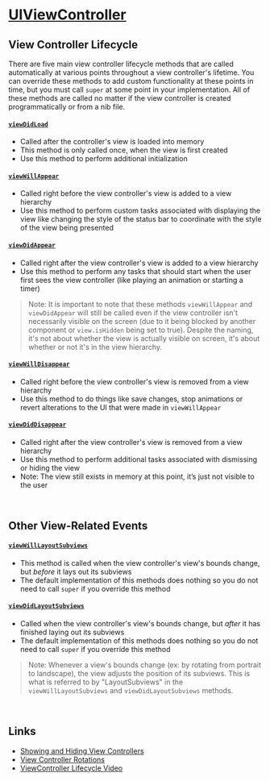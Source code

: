 # [UIViewController](https://developer.apple.com/documentation/uikit/uiviewcontroller)

## View Controller Lifecycle

There are five main view controller lifecycle methods that are called automatically at various points throughout a view controller's lifetime. You can override these methods to add custom functionality at these points in time, but you must call `super` at some point in your implementation. All of these methods are called no matter if the view controller is created programmatically or from a nib file.

#### [`viewDidLoad`](https://developer.apple.com/documentation/uikit/uiviewcontroller/1621495-viewdidload)

* Called after the controller's view is loaded into memory
* This method is only called once, when the view is first created
* Use this method to perform additional initialization

#### [`viewWillAppear`](https://developer.apple.com/documentation/uikit/uiviewcontroller/1621510-viewwillappear)

* Called right before the view controller's view is added to a view hierarchy
* Use this method to perform custom tasks associated with displaying the view like changing the style of the status bar to coordinate with the style of the view being presented


#### [`viewDidAppear`](https://developer.apple.com/documentation/uikit/uiviewcontroller/1621423-viewdidappear)

* Called right after the view controller's view is added to a view hierarchy
* Use this method to perform any tasks that should start when the user first sees the view controller (like playing an animation or starting a timer)

> Note: It is important to note that these methods `viewWillAppear` and `viewDidAppear` will still be called even if the view controller isn't necessarily visible on the screen (due to it being blocked by another component or `view.isHidden` being set to true). Despite the naming, it's not about whether the view is actually visible on screen, it's about whether or not it's in the view hierarchy.

#### [`viewWillDisappear`](https://developer.apple.com/documentation/uikit/uiviewcontroller/1621485-viewwilldisappear)

* Called right before the view controller's view is removed from a view hierarchy
* Use this method to do things like save changes, stop animations or revert alterations to the UI that were made in `viewWillAppear`


#### [`viewDidDisappear`](https://developer.apple.com/documentation/uikit/uiviewcontroller/1621477-viewdiddisappear)

* Called right after the view controller's view is removed from a view hierarchy
* Use this method to perform additional tasks associated with dismissing or hiding the view
* Note: The view still exists in memory at this point, it’s just not visible to the user

<br/>

## Other View-Related Events

#### [`viewWillLayoutSubviews`](https://developer.apple.com/documentation/uikit/uiviewcontroller/1621437-viewwilllayoutsubviews)

* This method is called when the view controller's view's bounds change, but *before* it lays out its subviews
* The default implementation of this methods does nothing so you do not need to call `super` if you override this method

#### [`viewDidLayoutSubviews`](https://developer.apple.com/documentation/uikit/uiviewcontroller/1621398-viewdidlayoutsubviews)

* Called when the view controller's view's bounds change, but *after* it has finished laying out its subviews
* The default implementation of this methods does nothing so you do not need to call `super` if you override this method

> Note: Whenever a view's bounds change (ex: by rotating from portrait to landscape), the view adjusts the position of its subviews. This is what is referred to by "LayoutSubviews" in the `viewWillLayoutSubviews` and `viewDidLayoutSubviews` methods.

<br/>

## Links
* [Showing and Hiding View Controllers](https://developer.apple.com/documentation/uikit/view_controllers/showing_and_hiding_view_controllers)
* [View Controller Rotations](https://developer.apple.com/documentation/uikit/uiviewcontroller#1652814)
* [ViewController Lifecycle Video](https://www.youtube.com/watch?v=d7ZqxvbiTyg&ab_channel=SeanAllen)